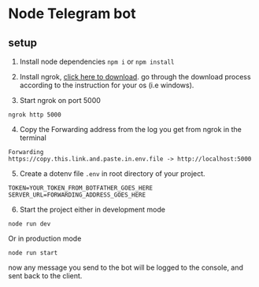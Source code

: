 # Node Telegram bot

## setup

1. Install node dependencies
   `npm i`
   or
   `npm install`
2. Install ngrok, [click here to download](https://ngrok.com/download). go through the download process according to the instruction for your os (i.e windows).

3. Start ngrok on port 5000
```
ngrok http 5000
```

4. Copy the Forwarding address from the log you get from ngrok in the terminal

```
Forwarding                    https://copy.this.link.and.paste.in.env.file -> http://localhost:5000
```

5. Create a dotenv file `.env` in root directory of your project.

```
TOKEN=YOUR_TOKEN_FROM_BOTFATHER_GOES_HERE
SERVER_URL=FORWARDING_ADDRESS_GOES_HERE
```

6. Start the project either in development mode

```
node run dev
```

Or in production mode

```
node run start
```

now any message you send to the bot will be logged to the console, and sent back to the client.

